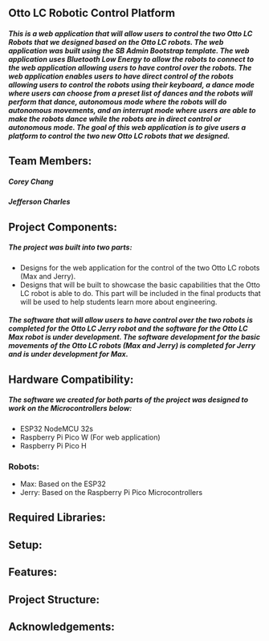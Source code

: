 ## Otto LC Robotic Control Platform

##### This is a web application that will allow users to control the two Otto LC Robots that we designed based on the Otto LC robots. The web application was built using the SB Admin Bootstrap template. The web application uses Bluetooth Low Energy to allow the robots to connect to the web application allowing users to have control over the robots. The web application enables users to have direct control of the robots allowing users to control the robots using their keyboard, a dance mode where users can choose from a preset list of dances and the robots will perform that dance, autonomous mode where the robots will do autonomous movements, and an interrupt mode where users are able to make the robots dance while the robots are in direct control or autonomous mode. The goal of this web application is to give users a platform to control the two new Otto LC robots that we designed.

## Team Members:
##### Corey Chang
##### Jefferson Charles

## Project Components:

##### The project was built into two parts:

- Designs for the web application for the control of the two Otto LC robots (Max and Jerry).
- Designs that will be built to showcase the basic capabilities that the Otto LC robot is able to do. This part will be included in the final products that will be used to help students learn more about engineering.

##### The software that will allow users to have control over the two robots is completed for the Otto LC Jerry robot and the software for the Otto LC Max robot is under development. The software development for the basic movements of the Otto LC robots (Max and Jerry) is completed for Jerry and is under development for Max. 

## Hardware Compatibility:

##### The software we created for both parts of the project was designed to work on the Microcontrollers below:
- ESP32 NodeMCU 32s
- Raspberry Pi Pico W (For web application)
- Raspberry Pi Pico H

### Robots:
- Max: Based on the ESP32
- Jerry: Based on the Raspberry Pi Pico Microcontrollers 

## Required Libraries:

## Setup:

## Features:

## Project Structure:

## Acknowledgements:
